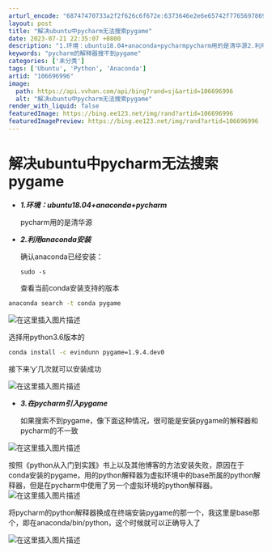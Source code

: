 ```yaml
---
arturl_encode: "68747470733a2f2f626c6f672e:6373646e2e6e65742f77656978696e5f34353536343933352f:61727469636c652f64657461696c732f313036363936393936"
layout: post
title: "解决ubuntu中pycharm无法搜索pygame"
date: 2023-07-21 22:35:07 +0800
description: "1.环境：ubuntu18.04+anaconda+pycharmpycharm用的是清华源2.利用"
keywords: "pycharm的解释器搜不到pygame"
categories: ['未分类']
tags: ['Ubuntu', 'Python', 'Anaconda']
artid: "106696996"
image:
  path: https://api.vvhan.com/api/bing?rand=sj&artid=106696996
  alt: "解决ubuntu中pycharm无法搜索pygame"
render_with_liquid: false
featuredImage: https://bing.ee123.net/img/rand?artid=106696996
featuredImagePreview: https://bing.ee123.net/img/rand?artid=106696996
---
```


# 解决ubuntu中pycharm无法搜索pygame

* ***1.环境：ubuntu18.04+anaconda+pycharm***
    
  pycharm用的是清华源
* ***2.利用anaconda安装***
    
  确认anaconda已经安装：
    
  `sudo -s`
    
  查看当前conda安装支持的版本

```bash
anaconda search -t conda pygame

```

![在这里插入图片描述](https://i-blog.csdnimg.cn/blog_migrate/0d914f241537703d61b9cdd3a13b7253.png#pic_center)
  
选择用python3.6版本的

```bash
conda install -c evindunn pygame=1.9.4.dev0

```

接下来‘y’几次就可以安装成功

![在这里插入图片描述](https://i-blog.csdnimg.cn/blog_migrate/851f9b34f13a065a0202b2c297267931.png#pic_center)

* ***3.在pycharm引入pygame***
    
  如果搜索不到pygame，像下面这种情况，很可能是安装pygame的解释器和pycharm的不一致

![在这里插入图片描述](https://i-blog.csdnimg.cn/blog_migrate/a3375f4471a0b63a4583757bf47ec595.png#pic_center)

按照《python从入门到实践》书上以及其他博客的方法安装失败，原因在于conda安装的pygame，用的python解释器为虚拟环境中的base所属的python解释器，但是在pycharm中使用了另一个虚拟环境的python解释器。
![在这里插入图片描述](https://i-blog.csdnimg.cn/blog_migrate/d6acaef611622cca8a3acb960a5329f3.png#pic_center)
  
将pycharm的python解释器换成在终端安装pygame的那一个，我这里是base那个，即在anaconda/bin/python，这个时候就可以正确导入了
  
![在这里插入图片描述](https://i-blog.csdnimg.cn/blog_migrate/34e433699afd61c764e83b2893279211.png#pic_center)